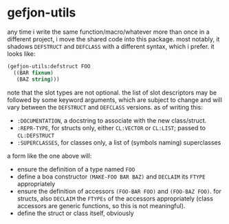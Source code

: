# gefjon-utils

any time i write the same function/macro/whatever more than once in a different
project, i move the shared code into this package. most notably, it shadows
`DEFSTRUCT` and `DEFCLASS` with a different syntax, which i prefer. it looks
like:

```lisp
(gefjon-utils:defstruct FOO
  ((BAR fixnum)
   (BAZ string)))
```

note that the slot types are not optional. the list of slot descriptors may be
followed by some keyword arguments, which are subject to change and will vary
between the `DEFSTRUCT` and `DEFCLASS` versions. as of writing this:

- `:DOCUMENTATION`, a docstring to associate with the new class/struct.
- `:REPR-TYPE`, for structs only, either `CL:VECTOR` or `CL:LIST`; passed to
  `CL:DEFSTRUCT`
- `:SUPERCLASSES`, for classes only, a list of (symbols naming) superclasses

a form like the one above will:

- ensure the definition of a type named `FOO`
- define a boa constructor `(MAKE-FOO BAR BAZ)` and `DECLAIM` its `FTYPE`
  appropriately
- ensure the definition of accessors `(FOO-BAR FOO)` and `(FOO-BAZ FOO)`. for
  structs, also `DECLAIM` the `FTYPEs` of the accessors appropriately (class
  accessors are generic functions, so this is not meaningful).
- define the struct or class itself, obviously

